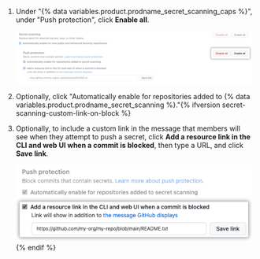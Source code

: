 1. Under "{% data variables.product.prodname_secret_scanning_caps %}", under "Push protection", click **Enable all**.
   
   ![Screenshot showing how to enable push protection for {% data variables.product.prodname_secret_scanning %} for an enterprise](/assets/images/enterprise/security/secret-scanning-enable-push-protection-enterprise.png)

2. Optionally, click "Automatically enable for repositories added to {% data variables.product.prodname_secret_scanning %}."{% ifversion secret-scanning-custom-link-on-block %}
3. Optionally, to include a custom link in the message that members will see when they attempt to push a secret, click **Add a resource link in the CLI and web UI when a commit is blocked**, then type a URL, and click **Save link**.

   ![Screenshot showing checkbox and text field for enabling a custom link](/assets/images/help/organizations/secret-scanning-custom-link.png){% endif %}
